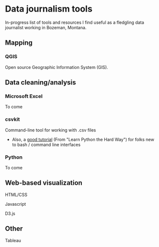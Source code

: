 # Data journalism tools

In-progress list of tools and resources I find useful as a fledgling data journalist working in Bozeman, Montana.

## Mapping

### QGIS

Open source Geographic Information System (GIS).

## Data cleaning/analysis

### Microsoft Excel

To come

### csvkit

Command-line tool for working with .csv files
- Also, a [good tutorial](http://learnpythonthehardway.org/book/appendixa.html) (From "Learn Python the Hard Way") for folks new to bash / command line interfaces

### Python

To come

## Web-based visualization

HTML/CSS

Javascript

D3.js

## Other

Tableau